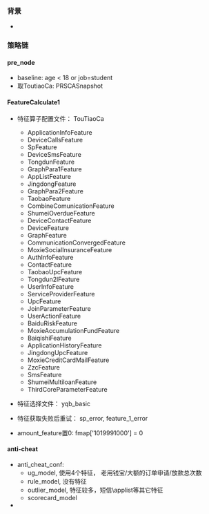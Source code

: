 ### 背景
- 

### 策略链
#### pre_node
- baseline: age < 18 or job=student
- 取ToutiaoCa: PRSCASnapshot

#### FeatureCalculate1
- 特征算子配置文件： TouTiaoCa  
    - ApplicationInfoFeature
    - DeviceCallsFeature
    - SpFeature
    - DeviceSmsFeature
    - TongdunFeature
    - GraphPara1Feature
    - AppListFeature
    - JingdongFeature
    - GraphPara2Feature
    - TaobaoFeature
    - CombineComunicationFeature
    - ShumeiOverdueFeature
    - DeviceContactFeature
    - DeviceFeature
    - GraphFeature
    - CommunicationConvergedFeature
    - MoxieSocialInsuranceFeature
    - AuthInfoFeature
    - ContactFeature
    - TaobaoUpcFeature
    - Tongdun2lFeature
    - UserInfoFeature
    - ServiceProviderFeature
    - UpcFeature
    - JoinParameterFeature
    - UserActionFeature
    - BaiduRiskFeature
    - MoxieAccumulationFundFeature
    - BaiqishiFeature
    - ApplicationHistoryFeature
    - JingdongUpcFeature
    - MoxieCreditCardMailFeature
    - ZzcFeature
    - SmsFeature
    - ShumeiMultiloanFeature
    - ThirdCoreParameterFeature
    
    
- 特征选择文件： yqb_basic
- 特征获取失败后重试： sp\_error,  feature\_1_error
- amount_feature置0: fmap['1019991000'] = 0

#### anti-cheat
- anti_cheat_conf:
   - ug_model, 使用4个特征， 老用钱宝/大额的订单申请/放款总次数
   - rule_model, 没有特征
   - outlier_model, 特征较多，短信\applist等其它特征
   - scorecard_model
- 
 
